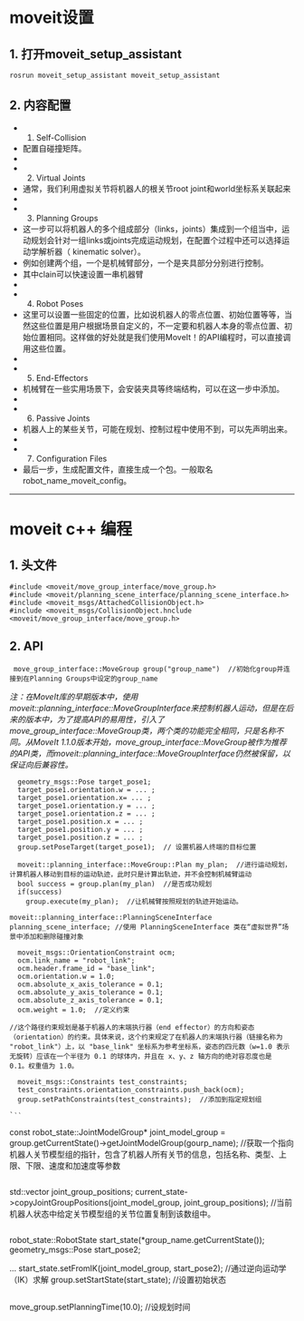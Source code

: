 # moveit设置
## 1. 打开moveit_setup_assistant
```
rosrun moveit_setup_assistant moveit_setup_assistant
```

## 2. 内容配置
- 1. Self-Collision
- 配置自碰撞矩阵。
- 
- 2. Virtual Joints
- 通常，我们利用虚拟关节将机器人的根关节root joint和world坐标系关联起来
- 
- 3. Planning Groups
- 这一步可以将机器人的多个组成部分（links，joints）集成到一个组当中，运动规划会针对一组links或joints完成运动规划，在配置个过程中还可以选择运动学解析器（ kinematic solver）。
- 例如创建两个组，一个是机械臂部分，一个是夹具部分分别进行控制。
- 其中clain可以快速设置一串机器臂
- 
- 4. Robot Poses
- 这里可以设置一些固定的位置，比如说机器人的零点位置、初始位置等等，当然这些位置是用户根据场景自定义的，不一定要和机器人本身的零点位置、初始位置相同。这样做的好处就是我们使用MoveIt！的API编程时，可以直接调用这些位置。
- 
- 5. End-Effectors
- 机械臂在一些实用场景下，会安装夹具等终端结构，可以在这一步中添加。
- 
- 6. Passive Joints
- 机器人上的某些关节，可能在规划、控制过程中使用不到，可以先声明出来。
- 
- 7. Configuration Files
- 最后一步，生成配置文件，直接生成一个包。一般取名 robot_name_moveit_config。

---

# moveit c++ 编程
## 1. 头文件  

```
#include <moveit/move_group_interface/move_group.h>
#include <moveit/planning_scene_interface/planning_scene_interface.h>
#include <moveit_msgs/AttachedCollisionObject.h>
#include <moveit_msgs/CollisionObject.hnclude <moveit/move_group_interface/move_group.h>
```

## 2. API
```
 move_group_interface::MoveGroup group("group_name")  //初始化group并连接到在Planning Groups中设定的group_name
 ```
 
 *注：在MoveIt库的早期版本中，使用moveit::planning_interface::MoveGroupInterface来控制机器人运动，但是在后来的版本中，为了提高API的易用性，引入了move_group_interface::MoveGroup类，两个类的功能完全相同，只是名称不同。从MoveIt 1.1.0版本开始，move_group_interface::MoveGroup被作为推荐的API类，而moveit::planning_interface::MoveGroupInterface仍然被保留，以保证向后兼容性。*


```
  geometry_msgs::Pose target_pose1;
  target_pose1.orientation.w = ... ;
  target_pose1.orientation.x= ... ;
  target_pose1.orientation.y = ... ;
  target_pose1.orientation.z = ... ;
  target_pose1.position.x = ... ;
  target_pose1.position.y = ... ;
  target_pose1.position.z = ... ;
  group.setPoseTarget(target_pose1);  // 设置机器人终端的目标位置
```

```
  moveit::planning_interface::MoveGroup::Plan my_plan;  //进行运动规划，计算机器人移动到目标的运动轨迹，此时只是计算出轨迹，并不会控制机械臂运动
  bool success = group.plan(my_plan)  //是否成功规划
  if(success)
    group.execute(my_plan);  //让机械臂按照规划的轨迹开始运动。
```

```
moveit::planning_interface::PlanningSceneInterface planning_scene_interface; //使用 PlanningSceneInterface 类在“虚拟世界”场景中添加和删除碰撞对象
```

```
  moveit_msgs::OrientationConstraint ocm;
  ocm.link_name = "robot_link";
  ocm.header.frame_id = "base_link";
  ocm.orientation.w = 1.0;
  ocm.absolute_x_axis_tolerance = 0.1;
  ocm.absolute_y_axis_tolerance = 0.1;
  ocm.absolute_z_axis_tolerance = 0.1;
  ocm.weight = 1.0;  //定义约束

//这个路径约束规划是基于机器人的末端执行器（end effector）的方向和姿态（orientation）的约束。具体来说，这个约束规定了在机器人的末端执行器（链接名称为 "robot_link"）上，以 "base_link" 坐标系为参考坐标系，姿态的四元数（w=1.0 表示无旋转）应该在一个半径为 0.1 的球体内，并且在 x、y、z 轴方向的绝对容忍度也是 0.1。权重值为 1.0。

  moveit_msgs::Constraints test_constraints;
  test_constraints.orientation_constraints.push_back(ocm);
  group.setPathConstraints(test_constraints);  //添加到指定规划组
  
`‵‵
```
const robot_state::JointModelGroup* joint_model_group =
      group.getCurrentState()->getJointModelGroup(gourp_name);  //获取一个指向机器人关节模型组的指针，包含了机器人所有关节的信息，包括名称、类型、上限、下限、速度和加速度等参数
```

```
std::vector<double> joint_group_positions;
  current_state->copyJointGroupPositions(joint_model_group, joint_group_positions);  //当前机器人状态中给定关节模型组的关节位置复制到该数组中。
```

```
robot_state::RobotState start_state(*group_name.getCurrentState());
  geometry_msgs::Pose start_pose2;
  
  ...
  start_state.setFromIK(joint_model_group, start_pose2);  //通过逆向运动学（IK）求解
  group.setStartState(start_state);  //设置初始状态
```

```
 move_group.setPlanningTime(10.0);  //设规划时间
```


